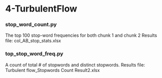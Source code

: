 # 4-TurbulentFlow

### stop_word_count.py
The top 100 stop-word frequencies for both chunk 1 and chunk 2
Results file: col_AB_stop_stats.xlsx

### top_stop_word_freq.py
A count of total # of stopwords and distinct stopwords. 
Results file: Turbulent flow_Stopwords Count Result2.xlsx
